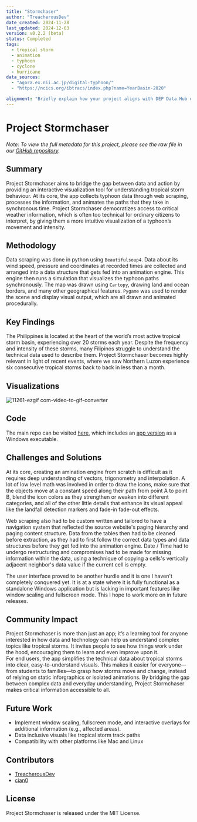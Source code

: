 ```yaml
---
title: "Stormchaser"
author: "TreacherousDev"
date_created: 2024-11-28
last_updated: 2024-12-03
version: v0.2.2 (beta)
status: Completed
tags: 
  - tropical storm
  - animation
  - typhoon
  - cyclone
  - hurricane
data_sources:
  - "agora.ex.nii.ac.jp/digital-typhoon/"
  - "https://ncics.org/ibtracs/index.php?name=YearBasin-2020"

alignment: "Briefly explain how your project aligns with DEP Data Hub objectives"
---
```


# Project Stormchaser

*Note: To view the full metadata for this project, please see the raw file in our [GitHub repository](https://github.com/dataengineeringpilipinas/datahub/tree/main/projects).*

## Summary
Project Stormchaser aims to bridge the gap between data and action by providing an interactive visualization tool for understanding tropical storm behaviour. At its core, the app collects typhoon data through web scraping, processes the information, and animates the paths that they take in synchronous time.  Project Stormchaser democratizes access to critical weather information, which is often too technical for ordinary citizens to interpret, by giving them a more intuitive visualization of a typhoon’s movement and intensity. 

## Methodology
Data scraping was done in python using `Beautifulsoup4`. Data about its wind speed, pressure and coordinates at recorded times are collected and arranged into a data structure that gets fed into an animation engine. This engine then runs a simulation that visualizes the typhoon paths synchronously.
The map was drawn using `Cartopy`, drawing land and ocean borders, and many other geographical features. `Pygame` was used to render the scene and display visual output, which are all drawn and animated procedurally.

## Key Findings
The Philippines is located at the heart of the world’s most active tropical storm basin, experiencing over 20 storms each year. Despite the frequency and intensity of these storms, many Filipinos struggle to understand the technical data used to describe them. Project Stormchaser becomes highly relevant in light of recent events, where we saw Northern Luzon experience six consecutive tropical storms back to back in less than a month.

## Visualizations
![11261-ezgif com-video-to-gif-converter](https://github.com/user-attachments/assets/eb3d1328-e84d-424f-8b38-c1753caaf35b)

## Code
The main repo can be visited [here](https://github.com/TreacherousDev/Stormchaser), which includes an [app version](https://github.com/TreacherousDev/Stormchaser/releases) as a Windows executable.

## Challenges and Solutions
At its core, creating an amination engine from scratch is difficult as it requires deep understanding of vectors, trigonometry and interpolation. A lot of low level math was involved in order to draw the icons, make sure that the objects move at a constant speed along their path from point A to point B, blend the icon colors as they strengthen or weaken into different categories, and all of the other little details that enhance its visual appeal like the landfall detection markers and fade-in fade-out effects.

Web scraping also had to be custom written and tailored to have a navigation system that reflected the source website's paging hierarchy and paging content structure. Data from the tables then had to be cleaned before extraction, as they had to first follow the correct data types and data structures before they get fed into the animation engine. Date / Time had to undergo restructuring and compromises had to be made for missing information within the data, using a technique of copying a cells's vertically adjacent neighbor's data value if the current cell is empty.

The user interface proved to be another hurdle and it is one I haven't completely conquered yet. It is at a state where it is fully functional as a standalone Windows application but is lacking in important features like window scaling and fullscreen mode. This I hope to work more on in future releases.

## Community Impact
Project Stormchaser is more than just an app; it’s a learning tool for anyone interested in how data and technology can help us understand complex topics like tropical storms. It invites people to see how things work under the hood, encouraging them to learn and even improve upon it.  
For end users, the app simplifies the technical data about tropical storms into clear, easy-to-understand visuals. This makes it easier for everyone—from students to families—to grasp how storms move and change, instead of relying on static inforgraphics or isolated animations. By bridging the gap between complex data and everyday understanding, Project Stormchaser makes critical information accessible to all.

## Future Work
- Implement window scaling, fullscreen mode, and interactive overlays for additional information (e.g., affected areas).
- Data inclusive visuals like tropical storm track paths
- Compatibility with other platforms like Mac and Linux

## Contributors
- [TreacherousDev](https://github.com/TreacherousDev)
- [cian0](https://github.com/cian0)

## License
Project Stormchaser is released under the MIT License.
